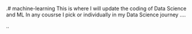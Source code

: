 .# machine-learning
This is where I will update the coding of Data Science and ML In any cousrse I pick or individually in my Data Science journey ....

..

